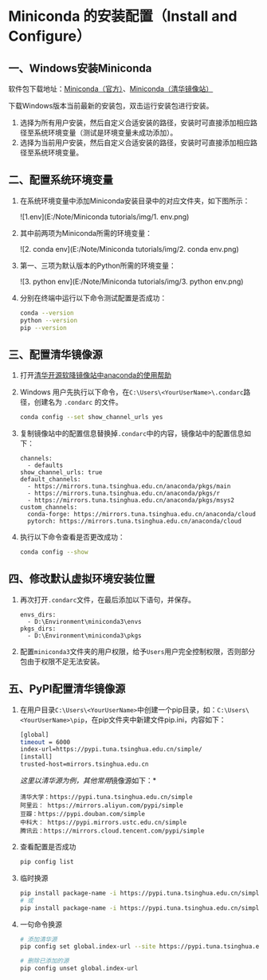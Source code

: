 # Miniconda 的安装配置（Install and Configure）

## 一、Windows安装Miniconda

软件包下载地址：[Miniconda（官方）](https://repo.anaconda.com/miniconda/)、[Miniconda（清华镜像站）](https://mirrors.tuna.tsinghua.edu.cn/anaconda/miniconda/)

下载Windows版本当前最新的安装包，双击运行安装包进行安装。

1. 选择为所有用户安装，然后自定义合适安装的路径，安装时可直接添加相应路径至系统环境变量（测试是环境变量未成功添加）。
2. 选择为当前用户安装，然后自定义合适安装的路径，安装时可直接添加相应路径至系统环境变量。

## 二、配置系统环境变量

1. 在系统环境变量中添加Miniconda安装目录中的对应文件夹，如下图所示：

   ![1.env](E:/Note/Miniconda tutorials/img/1. env.png)

2. 其中前两项为Miniconda所需的环境变量：

   ![2. conda env](E:/Note/Miniconda tutorials/img/2. conda env.png)

3. 第一、三项为默认版本的Python所需的环境变量：

   ![3. python env](E:/Note/Miniconda tutorials/img/3. python env.png)

4. 分别在终端中运行以下命令测试配置是否成功：

   ```bash
   conda --version
   python --version
   pip --version
   ```

   

## 三、配置清华镜像源

1. 打开[清华开源软降镜像站中anaconda的使用帮助](https://mirrors.tuna.tsinghua.edu.cn/help/anaconda/)

2. Windows 用户先执行以下命令，在`C:\Users\<YourUserName>\.condarc`路径，创建名为 `.condarc` 的文件。

   ```bash
   conda config --set show_channel_urls yes
   ```

   

3. 复制镜像站中的配置信息替换掉`.condarc`中的内容，镜像站中的配置信息如下：

   ```
   channels:
     - defaults
   show_channel_urls: true
   default_channels:
     - https://mirrors.tuna.tsinghua.edu.cn/anaconda/pkgs/main
     - https://mirrors.tuna.tsinghua.edu.cn/anaconda/pkgs/r
     - https://mirrors.tuna.tsinghua.edu.cn/anaconda/pkgs/msys2
   custom_channels:
     conda-forge: https://mirrors.tuna.tsinghua.edu.cn/anaconda/cloud
     pytorch: https://mirrors.tuna.tsinghua.edu.cn/anaconda/cloud
   ```

4. 执行以下命令查看是否更改成功：

   ```bash
   conda config --show
   ```

## 四、修改默认虚拟环境安装位置

1. 再次打开`.condarc`文件，在最后添加以下语句，并保存。

   ```
   envs_dirs:
     - D:\Environment\miniconda3\envs
   pkgs_dirs:
     - D:\Environment\miniconda3\pkgs
   ```

2. 配置`miniconda3`文件夹的用户权限，给予`Users`用户完全控制权限，否则部分包由于权限不足无法安装。

## 五、PyPI配置清华镜像源

1. 在用户目录`C:\Users\<YourUserName>`中创建一个pip目录，如：`C:\Users\<YourUserName>\pip`，在pip文件夹中新建文件pip.ini，内容如下：

   ```bash
   [global]
   timeout = 6000
   index-url=https://pypi.tuna.tsinghua.edu.cn/simple/
   [install]
   trusted-host=mirrors.tsinghua.edu.cn
   ```

   *这里以清华源为例，其他常用*镜像源如下：*

   ```
   清华大学：https://pypi.tuna.tsinghua.edu.cn/simple
   阿里云： https://mirrors.aliyun.com/pypi/simple
   豆瓣：https://pypi.douban.com/simple
   中科大： https://pypi.mirrors.ustc.edu.cn/simple
   腾讯云：https://mirrors.cloud.tencent.com/pypi/simple
   ```

2. 查看配置是否成功

   ```bash
   pip config list
   ```

3. 临时换源

   ```bash
   pip install package-name -i https://pypi.tuna.tsinghua.edu.cn/simple
   # 或
   pip install package-name -i https://pypi.tuna.tsinghua.edu.cn/simple --trusted-host pypi.tuna.tsinghua.edu.cn
   ```

4. 一句命令换源

   ```bash
   # 添加清华源
   pip config set global.index-url --site https://pypi.tuna.tsinghua.edu.cn/simple
   
   # 删除已添加的源
   pip config unset global.index-url
   ```

   
